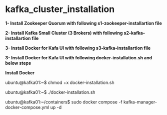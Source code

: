 # kafka_cluster_installation



**1- Install Zookeeper Quorum with following s1-zookeeper-installartion file**


**2- Install Kafka Small Cluster (3 Brokers) with following s2-kafka-installartion file**

**3- Install Docker for Kafa UI with following s3-kafka-installartion file**

**3- Install Docker for Kafa UI with following docker-installation.sh and below steps**

**Install Docker**

ubuntu@kafka01:~$ chmod +x docker-installation.sh

ubuntu@kafka01:~$ ./docker-installation.sh

ubuntu@kafka01:~/containers$ sudo docker compose -f kafka-manager-docker-compose.yml up -d




